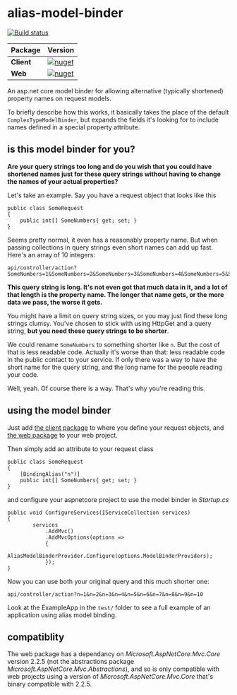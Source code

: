 # alias-model-binder

[![Build status](https://ci.appveyor.com/api/projects/status/im76pxbt2kk793o0?svg=true)](https://ci.appveyor.com/project/NathanLBCooper/alias-model-binder)

| Package | Version |
| --- | --- |
| **Client** | [![nuget](https://img.shields.io/nuget/v/AliasModelBinder.Web.svg)](https://www.nuget.org/packages/AliasModelBinder.Web/) |
| **Web** | [![nuget](https://img.shields.io/nuget/v/AliasModelBinder.Client.svg)](https://www.nuget.org/packages/AliasModelBinder.Client/) |


An asp.net core model binder for allowing alternative (typically shortened) property names on request models.

To briefly describe how this works, it basically takes the place of the default `ComplexTypeModelBinder`, but expands the fields it's looking for to include names defined in a special property attribute.

## is this model binder for you?

**Are your query strings too long and do you wish that you could have shortened names just for these query strings without having to change the names of your actual properties?**

Let's take an example. Say you have a request object that looks like this

	public class SomeRequest
	{
   		public int[] SomeNumbers{ get; set; }
	}
    
Seems pretty normal, it even has a reasonably property name. But when passing collections in query strings even short names can add up fast. Here's an array of 10 integers:
    
    api/controller/action?SomeNumbers=1&SomeNumbers=2&SomeNumbers=3&SomeNumbers=4&SomeNumbers=5&SomeNumbers=6&SomeNumbers=7&SomeNumbers=8&SomeNumbers=9&SomeNumbers=10

**This query string is long. It's not even got that much data in it, and a lot of that length is the property name. The longer that name gets, or the more data we pass, the worse it gets.**

You might have a limit on query string sizes, or you may just find these long strings clumsy. You've chosen to stick with using HttpGet and a query string, **but you need these query strings to be shorter**.

We could rename `SomeNumbers` to something shorter like `n`. But the cost of that is less readable code. Actually it's worse than that: less readable code in the public contact to your service. If only there was a way to have the short name for the query string, and the long name for the people reading your code. 

Well, yeah. Of course there is a way. That's why you're reading this.


## using the model binder

Just add [the client package](https://www.nuget.org/packages/AliasModelBinder.Client/) to where you define your request objects, and [the web package](https://www.nuget.org/packages/AliasModelBinder.Web/) to your web project.

Then simply add an attribute to your request class

    public class SomeRequest
	{
    	[BindingAlias("n")]
   		public int[] SomeNumbers{ get; set; }
	}



and configure your aspnetcore project to use the model binder in *Startup.cs*

    public void ConfigureServices(IServiceCollection services)
    {
            services
                .AddMvc()
                .AddMvcOptions(options =>
                {
                    AliasModelBinderProvider.Configure(options.ModelBinderProviders);
                });
    }
    
    
Now you can use both your original query and this much shorter one:

    api/controller/action?n=1&n=2&n=3&n=4&n=5&n=6&n=7&n=8&n=9&n=10
    
Look at the ExampleApp in the `test/` folder to see a full example of an application using alias model binding.
    
## compatiblity

The web package has a dependancy on *Microsoft.AspNetCore.Mvc.Core* version 2.2.5 (not the abstractions package *Microsoft.AspNetCore.Mvc.Abstractions*), and so is only compatible with web projects using a version of *Microsoft.AspNetCore.Mvc.Core* that's binary compatible with 2.2.5.
